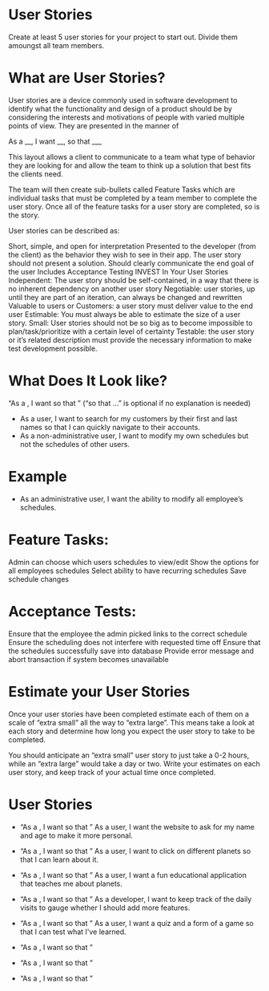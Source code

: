 # User Stories
Create at least 5 user stories for your project to start out. Divide them amoungst all team members.

# What are User Stories?
User stories are a device commonly used in software development to identify what the functionality and design of a product should be by considering the interests and motivations of people with varied multiple points of view. They are presented in the manner of

As a __, I want __, so that ___

This layout allows a client to communicate to a team what type of behavior they are looking for and allow the team to think up a solution that best fits the clients need.

The team will then create sub-bullets called Feature Tasks which are individual tasks that must be completed by a team member to complete the user story. Once all of the feature tasks for a user story are completed, so is the story.

User stories can be described as:

Short, simple, and open for interpretation
Presented to the developer (from the client) as the behavior they wish to see in their app. The user story should not present a solution.
Should clearly communicate the end goal of the user
Includes Acceptance Testing
INVEST In Your User Stories
Independent: The user story should be self-contained, in a way that there is no inherent dependency on another user story
Negotiable: user stories, up until they are part of an iteration, can always be changed and rewritten
Valuable to users or Customers: a user story must deliver value to the end user
Estimable: You must always be able to estimate the size of a user story.
Small: User stories should not be so big as to become impossible to plan/task/prioritize with a certain level of certainty
Testable: the user story or it’s related description must provide the necessary information to make test development possible.

# What Does It Look like?
“As a <role>, I want <goal> so that <benefit>” (“so that …” is optional if no explanation is needed)
* As a user, I want to search for my customers by their first and last names so that I can quickly navigate to their accounts.
* As a non-administrative user, I want to modify my own schedules but not the schedules of other users.

# Example
* As an administrative user, I want the ability to modify all employee’s schedules.

# Feature Tasks:
Admin can choose which users schedules to view/edit
Show the options for all employees schedules
Select ability to have recurring schedules
Save schedule changes

# Acceptance Tests:
Ensure that the employee the admin picked links to the correct schedule
Ensure the scheduling does not interfere with requested time off
Ensure that the schedules successfully save into database
Provide error message and abort transaction if system becomes unavailable

# Estimate your User Stories
Once your user stories have been completed estimate each of them on a scale of “extra small” all the way to “extra large”. This means take a look at each story and determine how long you expect the user story to take to be completed.

You should anticipate an “extra small” user story to just take a 0-2 hours, while an “extra large” would take a day or two. Write your estimates on each user story, and keep track of your actual time once completed.

# User Stories
* “As a <role>, I want <goal> so that <benefit>” 
As a user, I want the website to ask for my name and age to make it more personal.

* “As a <role>, I want <goal> so that <benefit>” 
As a user, I want to click on different planets so that I can learn about it.

* “As a <role>, I want <goal> so that <benefit>” 
As a user, I want a fun educational application that teaches me about planets.

* “As a <role>, I want <goal> so that <benefit>” 
As a developer, I want to keep track of the daily visits to gauge whether I should add more features.

* “As a <role>, I want <goal> so that <benefit>”
As a user, I want a quiz and a form of a game so that I can test what I've learned.

* “As a <role>, I want <goal> so that <benefit>”

* “As a <role>, I want <goal> so that <benefit>”

* “As a <role>, I want <goal> so that <benefit>”